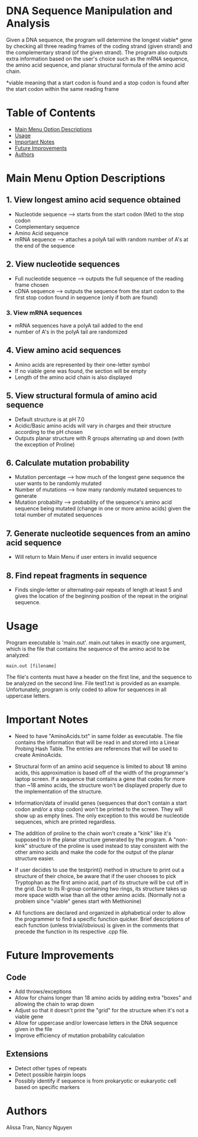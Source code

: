 # DNA Sequence Manipulation and Analysis
Given a DNA sequence, the program will determine the longest viable* gene by checking all three reading frames of the coding strand (given strand) and the complementary strand (of the given strand). The program also outputs extra information based on the user's choice such as the mRNA sequence, the amino acid sequence, and planar structural formula of the amino acid chain.


*viable meaning that a start codon is found and a stop codon is found after the start codon within the same reading frame

# Table of Contents
* [Main Menu Option Descriptions](#main-menu-option-descriptions)
* [Usage](#usage)
* [Important Notes](#important-notes)
* [Future Improvements](#future-improvements)
* [Authors](#authors)

# Main Menu Option Descriptions
## 1. View longest amino acid sequence obtained
* Nucleotide sequence --> starts from the start codon (Met) to the stop codon
* Complementary sequence
* Amino Acid sequence
* mRNA sequence --> attaches a polyA tail with random number of A's at the end of the sequence 

## 2. View nucleotide sequences
* Full nucleotide sequence --> outputs the full sequence of the reading frame chosen 
* cDNA sequence --> outputs the sequence from the start codon to the first stop codon found in sequence (only if both are found)

### 3. View mRNA sequences
* mRNA sequences have a polyA tail added to the end
* number of A's in the polyA tail are randomized

## 4. View amino acid sequences
* Amino acids are represented by their one-letter symbol
* If no viable gene was found, the section will be empty
* Length of the amino acid chain is also displayed

## 5. View structural formula of amino acid sequence
* Default structure is at pH 7.0
* Acidic/Basic amino acids will vary in charges and their structure according to the pH chosen
* Outputs planar structure with R groups alternating up and down (with the exception of Proline)

## 6. Calculate mutation probability
* Mutation percentage --> how much of the longest gene sequence the user wants to be randomly mutated
* Number of mutations --> how many randomly mutated sequences to generate
* Mutation probabilty --> probability of the sequence's amino acid sequence being mutated (change in one or more amino acids) given the total number of mutated sequences

## 7. Generate nucleotide sequences from an amino acid sequence
* Will return to Main Menu if user enters in invalid sequence

## 8. Find repeat fragments in sequence
* Finds single-letter or alternating-pair repeats of length at least 5 and gives the location of the beginning position of the repeat in the original sequence.

# Usage
Program executable is 'main.out'. main.out takes in exactly one argument, which is the file that contains the sequence of the amino acid to be analyzed:
```
main.out [filename]
```
The file's contents must have a header on the first line, and the sequence to be analyzed on the second line. File test1.txt is provided as an example. Unfortunately, program is only coded to allow for sequences in all uppercase letters. 

# Important Notes
* Need to have "AminoAcids.txt" in same folder as executable. The file contains the information that will be read in and stored into a Linear Probing Hash Table. The entries are references that will be used to create AminoAcids.

* Structural form of an amino acid sequence is limited to about 18 amino acids, this approximation is based off of the width of the programmer's laptop screen. If a sequence that contains a gene that codes for more than ~18 amino acids, the structure won't be displayed properly due to the implementation of the structure.

* Information/data of invalid genes (sequences that don't contain a start codon and/or a stop codon) won't be printed to the screen. They will show up as empty lines. The only exception to this would be nucleotide sequences, which are printed regardless. 

* The addition of proline to the chain won't create a "kink" like it's supposed to in the planar structure generated by the program. A "non-kink" structure of the proline is used instead to stay consistent with the other amino acids and make the code for the output of the planar structure easier.

* If user decides to use the testprint() method in structure to print out a structure of their choice, be aware that if the user chooses to pick Tryptophan as the first amino acid, part of its structure will be cut off in the grid. Due to its R-group containing two rings, its structure takes up more space width wise than all the other amino acids. (Normally not a problem since "viable" genes start with Methionine)

* All functions are declared and organized in alphabetical order to allow the programmer to find a specific function quicker. Brief descriptions of each function (unless trivial/obvious) is given in the comments that precede the function in its respective .cpp file.

# Future Improvements
## Code
* Add throws/exceptions
* Allow for chains longer than 18 amino acids by adding extra "boxes" and allowing the chain to wrap down
* Adjust so that it doesn't print the "grid" for the structure when it's not a viable gene
* Allow for uppercase and/or lowercase letters in the DNA sequence given in the file
* Improve efficiency of mutation probability calculation

## Extensions
* Detect other types of repeats
* Detect possible hairpin loops
* Possibly identify if sequence is from prokaryotic or eukaryotic cell based on specific markers

# Authors
Alissa Tran, Nancy Nguyen
